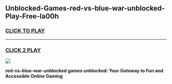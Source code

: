 
## Unblocked-Games-red-vs-blue-war-unblocked-Play-Free-la00h
<h3>
<a href="https://premium76.site?title=red-vs-blue-war-unblocked&ref=10A">CLICK TO PLAY</a></h3>
<hr>

<h3>
<a href="https://premium76.site?title=red-vs-blue-war-unblocked&ref=10A">CLICK 2 PLAY</a>
  
</h3>

<a href="https://premium76.site?title=red-vs-blue-war-unblocked&ref=10A"><img src="https://clearcache.store/games.png"></a>


**red-vs-blue-war-unblocked games unblocked: Your Gateway to Fun and Accessible Online Gaming**
